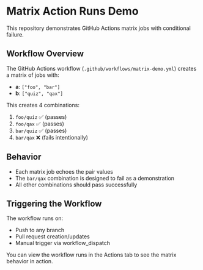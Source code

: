 # Matrix Action Runs Demo

This repository demonstrates GitHub Actions matrix jobs with conditional failure.

## Workflow Overview

The GitHub Actions workflow (`.github/workflows/matrix-demo.yml`) creates a matrix of jobs with:

- **a**: `["foo", "bar"]`  
- **b**: `["quiz", "qax"]`

This creates 4 combinations:
1. `foo/quiz` ✅ (passes)
2. `foo/qax` ✅ (passes) 
3. `bar/quiz` ✅ (passes)
4. `bar/qax` ❌ (fails intentionally)

## Behavior

- Each matrix job echoes the pair values
- The `bar/qax` combination is designed to fail as a demonstration
- All other combinations should pass successfully

## Triggering the Workflow

The workflow runs on:
- Push to any branch
- Pull request creation/updates
- Manual trigger via workflow_dispatch

You can view the workflow runs in the Actions tab to see the matrix behavior in action.